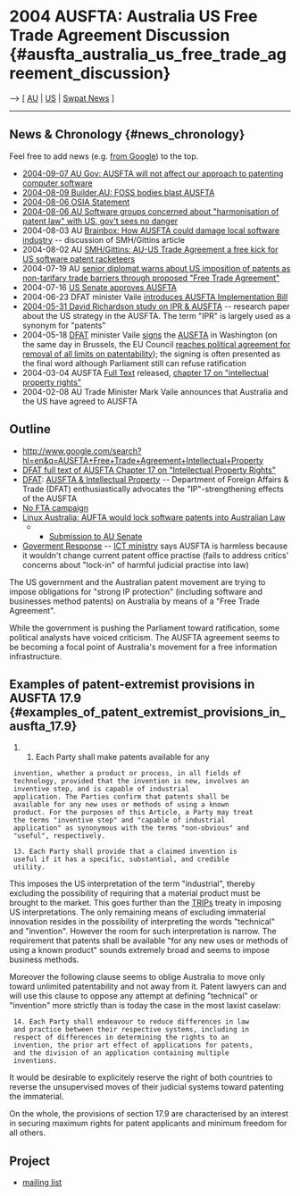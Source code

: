 # 2004 AUSFTA: Australia US Free Trade Agreement Discussion {#ausfta_australia_us_free_trade_agreement_discussion}

\--\> \[ [ AU](SwpatauEn "wikilink") \| [ US](SwpatusEn "wikilink") \| [
Swpat News](SwpatcninoEn "wikilink") \]

------------------------------------------------------------------------

## News & Chronology {#news_chronology}

Feel free to add news (e.g. [from
Google](http://news.google.com/search?hl=en&q=Australia+software+patents+FTA&btnG=Search+News "wikilink"))
to the top.

-   [ 2004-09-07 AU Gov: AUSFTA will not affect our approach to
    patenting computer software](Ausfta040907En "wikilink")
-   [2004-08-09 Builder.AU: FOSS bodies blast
    AUSFTA](http://www.builderau.com.au/program/work/0,39024650,39130363,00.htm "wikilink")
-   [2004-08-06 OSIA
    Statement](http://www.osia.net.au/media_releases/osia_limited_linux_australia_aus_fta_a_danger_to_the_australian_software_industry "wikilink")
-   [ 2004-08-06 AU Software groups concerned about \"harmonisation of
    patent law\" with US, gov\'t sees no
    danger](Ausfta040806En "wikilink")
-   2004-08-03 AU [Brainbox: How AUSFTA could damage local software
    industry](http://www.brainbox.com.au/brainbox/home.nsf/0/C927B8A15DD6093849256EE40036DC26?opendocument "wikilink")
    \-- discussion of SMH/Gittins article
-   2004-08-02 AU [SMH/Gittins: AU-US Trade Agreement a free kick for US
    software patent
    racketeers](http://www.smh.com.au/articles/2004/08/01/1091298576840.html?oneclick=true "wikilink")
-   2004-07-19 AU [ senior diplomat warns about US imposition of patents
    as non-tarifary trade barriers through proposed \"Free Trade
    Agreement\"](Ausfta040719En "wikilink")
-   2004-07-16 [US Senate approves
    AUSFTA](http://www.abc.net.au/rural/news/stories/s1155485.htm "wikilink")
-   2004-06-23 DFAT minister Vaile [introduces AUSFTA Implementation
    Bill](http://www.trademinister.gov.au/speeches/2004/040623_2nd_reading_usfta.html "wikilink")
-   [2004-05-31 David Richardson study on IPR &
    AUSFTA](http://www.aph.gov.au/Library/pubs/rp/2003-04/04rp14.htm "wikilink")
    \-- research paper about the US strategy in the AUSFTA. The term
    \"IPR\" is largely used as a synonym for \"patents\"
-   2004-05-18 [DFAT](http://www.dfat.gov.au/ "wikilink") minister Vaile
    [signs](http://www.dfat.gov.au/trade/negotiations/us.html "wikilink")
    the
    [AUSFTA](http://www.dfat.gov.au/trade/negotiations/us_fta/final-text/index.html "wikilink")
    in Washington (on the same day in Brussels, the EU Council [ reaches
    political agreement for removal of all limits on
    patentability](Cons040518En "wikilink")); the signing is often
    presented as the final word although Parliament still can refuse
    ratification
-   2004-03-04 AUSFTA [Full
    Text](http://www.dfat.gov.au/trade/negotiations/us_fta/final-text/index.html "wikilink")
    released, [chapter 17 on \"intellectual property
    rights\"](http://www.dfat.gov.au/trade/negotiations/us_fta/final-text/chapter_17.html "wikilink")
-   2004-02-08 AU Trade Minister Mark Vaile announces that Australia and
    the US have agreed to AUSFTA

## Outline

-   <http://www.google.com/search?hl=en&q=AUSFTA+Free+Trade+Agreement+Intellectual+Property>
-   [DFAT full text of AUSFTA Chapter 17 on \"Intellectual Property
    Rights\"](http://www.dfat.gov.au/trade/negotiations/us_fta/final-text/chapter_17.html "wikilink")
-   [DFAT](http://www.dfat.gov "wikilink"): [AUSFTA & Intellectual
    Property](http://www.dfat.gov.au/trade/negotiations/us_fta/outcomes/08_intellectual_property.html "wikilink")
    \-- Department of Foreign Affairs & Trade (DFAT) enthusiastically
    advocates the \"IP\"-strengthening effects of the AUSFTA
-   [No FTA campaign](http://www.nofta.org/ "wikilink")
-   [Linux Australia: AUFTA would lock software patents into Australian
    Law](http://www.linux.org.au/fta/ "wikilink")
    -   -   [Submission to AU
            Senate](http://www.aph.gov.au/Senate/committee/freetrade_ctte/submissions/sub524.pdf "wikilink")
-   [Goverment
    Response](http://www.dcita.gov.au/Printer_Friendly/0,,0_1-2_1-4_119706-LIVE_1,00.html "wikilink")
    \-- [ICT ministry](http://www.dcita.gov.au/ "wikilink") says AUSFTA
    is harmless because it wouldn\'t change current patent office
    practise (fails to address critics\' concerns about \"lock-in\" of
    harmful judicial practise into law)

The US government and the Australian patent movement are trying to
impose obligations for \"strong IP protection\" (including software and
businesses method patents) on Australia by means of a \"Free Trade
Agreement\".

While the government is pushing the Parliament toward ratification, some
political analysts have voiced criticism. The AUSFTA agreement seems to
be becoming a focal point of Australia\'s movement for a free
information infrastructure.

## Examples of patent-extremist provisions in AUSFTA 17.9 {#examples_of_patent_extremist_provisions_in_ausfta_17.9}

1.  1.  Each Party shall make patents available for any

` invention, whether a product or process, in all fields of`\
` technology, provided that the invention is new, involves an`\
` inventive step, and is capable of industrial`\
` application. The Parties confirm that patents shall be`\
` available for any new uses or methods of using a known`\
` product. For the purposes of this Article, a Party may treat`\
` the terms "inventive step" and "capable of industrial`\
` application" as synonymous with the terms "non-obvious" and`\
` "useful", respectively.`

` 13. Each Party shall provide that a claimed invention is`\
` useful if it has a specific, substantial, and credible`\
` utility.`

This imposes the US interpretation of the term \"industrial\", thereby
excluding the possibility of requiring that a material product must be
brought to the market. This goes further than the
[TRIPs](TRIPs "wikilink") treaty in imposing US interpretations. The
only remaining means of excluding immaterial innovation resides in the
possibility of interpreting the words \"technical\" and \"invention\".
However the room for such interpretation is narrow. The requirement that
patents shall be available \"for any new uses or methods of using a
known product\" sounds extremely broad and seems to impose business
methods.

Moreover the following clause seems to oblige Australia to move only
toward unlimited patentability and not away from it. Patent lawyers can
and will use this clause to oppose any attempt at defining \"technical\"
or \"invention\" more strictly than is today the case in the most laxist
caselaw:

` 14. Each Party shall endeavour to reduce differences in law`\
` and practice between their respective systems, including in`\
` respect of differences in determining the rights to an`\
` invention, the prior art effect of applications for patents,`\
` and the division of an application containing multiple`\
` inventions.`

It would be desirable to explicitely reserve the right of both countries
to reverse the unsupervised moves of their judicial systems toward
patenting the immaterial.

On the whole, the provisions of section 17.9 are characterised by an
interest in securing maximum rights for patent applicants and minimum
freedom for all others.

## Project

-   [mailing
    list](http://kwiki.ffii.org/mailman/listinfo/au-parl/ "wikilink")
